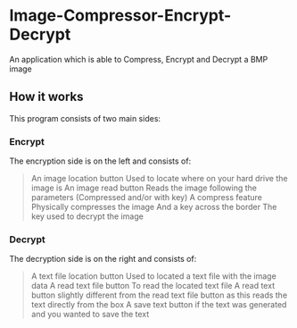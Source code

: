 # Image-Compressor-Encrypt-Decrypt
An application which is able to Compress, Encrypt and Decrypt a BMP image

## How it works

This program consists of two main sides:

### Encrypt

The encryption side is on the left and consists of:

> An image location button
  > Used to locate where on your hard drive the image is
> An image read button
  > Reads the image following the parameters (Compressed and/or with key)
> A compress feature
  > Physically compresses the image
> And a key across the border
  > The key used to decrypt the image

### Decrypt

The decryption side is on the right and consists of:

> A text file location button
  > Used to located a text file with the image data
> A read text file button
  > To read the located text file
> A read text button
  > slightly different from the read text file button as this reads the text directly from the box
> A save text button
  > if the text was generated and you wanted to save the text
